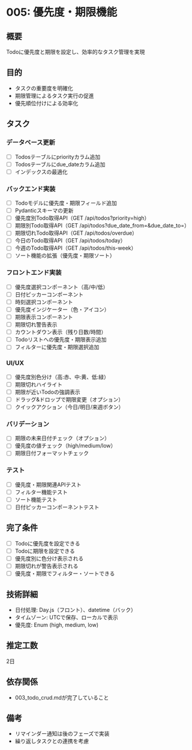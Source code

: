 # 005: 優先度・期限機能

## 概要
Todoに優先度と期限を設定し、効率的なタスク管理を実現

## 目的
- タスクの重要度を明確化
- 期限管理によるタスク実行の促進
- 優先順位付けによる効率化

## タスク

### データベース更新
- [ ] Todosテーブルにpriorityカラム追加
- [ ] Todosテーブルにdue_dateカラム追加
- [ ] インデックスの最適化

### バックエンド実装
- [ ] Todoモデルに優先度・期限フィールド追加
- [ ] Pydanticスキーマの更新
- [ ] 優先度別Todo取得API（GET /api/todos?priority=high）
- [ ] 期限別Todo取得API（GET /api/todos?due_date_from=&due_date_to=）
- [ ] 期限切れTodo取得API（GET /api/todos/overdue）
- [ ] 今日のTodo取得API（GET /api/todos/today）
- [ ] 今週のTodo取得API（GET /api/todos/this-week）
- [ ] ソート機能の拡張（優先度・期限ソート）

### フロントエンド実装
- [ ] 優先度選択コンポーネント（高/中/低）
- [ ] 日付ピッカーコンポーネント
- [ ] 時刻選択コンポーネント
- [ ] 優先度インジケーター（色・アイコン）
- [ ] 期限表示コンポーネント
- [ ] 期限切れ警告表示
- [ ] カウントダウン表示（残り日数/時間）
- [ ] Todoリストへの優先度・期限表示追加
- [ ] フィルターに優先度・期限選択追加

### UI/UX
- [ ] 優先度別色分け（高:赤、中:黄、低:緑）
- [ ] 期限切れハイライト
- [ ] 期限が近いTodoの強調表示
- [ ] ドラッグ&ドロップで期限変更（オプション）
- [ ] クイックアクション（今日/明日/来週ボタン）

### バリデーション
- [ ] 期限の未来日付チェック（オプション）
- [ ] 優先度の値チェック（high/medium/low）
- [ ] 期限日付フォーマットチェック

### テスト
- [ ] 優先度・期限関連APIテスト
- [ ] フィルター機能テスト
- [ ] ソート機能テスト
- [ ] 日付ピッカーコンポーネントテスト

## 完了条件
- [ ] Todoに優先度を設定できる
- [ ] Todoに期限を設定できる
- [ ] 優先度別に色分け表示される
- [ ] 期限切れが警告表示される
- [ ] 優先度・期限でフィルター・ソートできる

## 技術詳細
- 日付処理: Day.js（フロント）、datetime（バック）
- タイムゾーン: UTCで保存、ローカルで表示
- 優先度: Enum (high, medium, low)

## 推定工数
2日

## 依存関係
- 003_todo_crud.mdが完了していること

## 備考
- リマインダー通知は後のフェーズで実装
- 繰り返しタスクとの連携を考慮